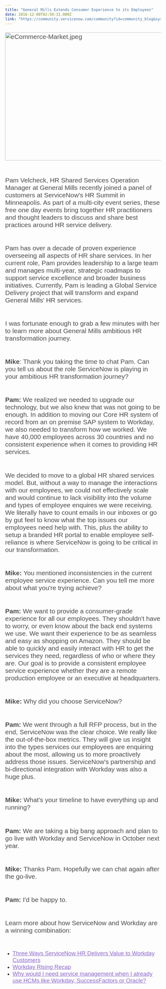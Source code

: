 ```yaml
---
title: "General Mills Extends Consumer Experience to its Employees"
date: 2016-12-08T02:50:31.000Z
link: "https://community.servicenow.com/community?id=community_blog&sys_id=80bda6a9dbd0dbc01dcaf3231f9619aa"
---
```

<p style="margin-bottom: 3.2rem; font-size: 21px; font-family: 'Source Serif Pro', serif; color: rgba(0, 0, 0, 0.701961); background-position: initial;"><span style="font-family: arial, helvetica, sans-serif;"><img   alt="eCommerce-Market.jpeg" class="image-1 jive-image" src="c740e54adb1c130468c1fb651f96192f.iix" style="width: 620px; height: 413px;"/></span></p><p style="margin-bottom: 3.2rem; font-size: 21px; font-family: 'Source Serif Pro', serif; color: rgba(0, 0, 0, 0.701961); background-position: initial;"><span style="font-family: arial, helvetica, sans-serif;">Pam Velcheck, HR Shared Services Operation Manager at General Mills recently joined a panel of customers at ServiceNow's HR Summit in Minneapolis. As part of a multi-city event series, these free one day events bring together HR practitioners and thought leaders to discuss and share best practices around HR service delivery.</span></p><p style="margin-top: 3.2rem; margin-bottom: 3.2rem; font-size: 21px; font-family: 'Source Serif Pro', serif; color: rgba(0, 0, 0, 0.701961); background-position: initial;"><span style="font-family: arial, helvetica, sans-serif;">Pam has over a decade of proven experience overseeing all aspects of HR share services. In her current role, Pam provides leadership to a large team and manages multi-year, strategic roadmaps to support service excellence and broader business initiatives. Currently, Pam is leading a Global Service Delivery project that will transform and expand General Mills' HR services.</span></p><p style="margin-top: 3.2rem; margin-bottom: 3.2rem; font-size: 21px; font-family: 'Source Serif Pro', serif; color: rgba(0, 0, 0, 0.701961); background-position: initial;"><span style="font-family: arial, helvetica, sans-serif;">I was fortunate enough to grab a few minutes with her to learn more about General Mills ambitious HR transformation journey.</span></p><p style="margin-top: 3.2rem; margin-bottom: 3.2rem; font-size: 21px; font-family: 'Source Serif Pro', serif; color: rgba(0, 0, 0, 0.701961); background-position: initial;"><span style="font-family: arial, helvetica, sans-serif;"><span style="font-weight: bold; background-position: initial;">Mike</span>: Thank you taking the time to chat Pam. Can you tell us about the role ServiceNow is playing in your ambitious HR transformation journey?</span></p><p style="margin-top: 3.2rem; margin-bottom: 3.2rem; font-size: 21px; font-family: 'Source Serif Pro', serif; color: rgba(0, 0, 0, 0.701961); background-position: initial;"><span style="font-family: arial, helvetica, sans-serif;"><span style="font-weight: bold; background-position: initial;">Pam:</span> We realized we needed to upgrade our technology, but we also knew that was not going to be enough. In addition to moving our Core HR system of record from an on premise SAP system to Workday, we also needed to transform how we worked. We have 40,000 employees across 30 countries and no consistent experience when it comes to providing HR services.</span></p><p style="margin-top: 3.2rem; margin-bottom: 3.2rem; font-size: 21px; font-family: 'Source Serif Pro', serif; color: rgba(0, 0, 0, 0.701961); background-position: initial;"><span style="font-family: arial, helvetica, sans-serif;">We decided to move to a global HR shared services model. But, without a way to manage the interactions with our employees, we could not effectively scale and would continue to lack visibility into the volume and types of employee enquires we were receiving. We literally have to count emails in our inboxes or go by gut feel to know what the top issues our employees need help with. This, plus the ability to setup a branded HR portal to enable employee self-reliance is where ServiceNow is going to be critical in our transformation.</span></p><p style="margin-top: 3.2rem; margin-bottom: 3.2rem; font-size: 21px; font-family: 'Source Serif Pro', serif; color: rgba(0, 0, 0, 0.701961); background-position: initial;"><span style="font-family: arial, helvetica, sans-serif;"><span style="font-weight: bold; background-position: initial;">Mike:</span> You mentioned inconsistencies in the current employee service experience. Can you tell me more about what you're trying achieve?</span></p><p style="margin-top: 3.2rem; margin-bottom: 3.2rem; font-size: 21px; font-family: 'Source Serif Pro', serif; color: rgba(0, 0, 0, 0.701961); background-position: initial;"><span style="font-family: arial, helvetica, sans-serif;"><span style="font-weight: bold; background-position: initial;">Pam:</span> We want to provide a consumer-grade experience for all our employees. They shouldn't have to worry, or even know about the back end systems we use. We want their experience to be as seamless and easy as shopping on Amazon. They should be able to quickly and easily interact with HR to get the services they need, regardless of who or where they are. Our goal is to provide a consistent employee service experience whether they are a remote production employee or an executive at headquarters.</span></p><p style="margin-top: 3.2rem; margin-bottom: 3.2rem; font-size: 21px; font-family: 'Source Serif Pro', serif; color: rgba(0, 0, 0, 0.701961); background-position: initial;"><span style="font-family: arial, helvetica, sans-serif;"><span style="font-weight: bold; background-position: initial;">Mike:</span> Why did you choose ServiceNow?</span></p><p style="margin-top: 3.2rem; margin-bottom: 3.2rem; font-size: 21px; font-family: 'Source Serif Pro', serif; color: rgba(0, 0, 0, 0.701961); background-position: initial;"><span style="font-family: arial, helvetica, sans-serif;"><span style="font-weight: bold; background-position: initial;">Pam: </span>We went through a full RFP process, but in the end, ServiceNow was the clear choice. We really like the out-of-the-box metrics. They will give us insight into the types services our employees are enquiring about the most, allowing us to more proactively address those issues. ServiceNow's partnership and bi-directional integration with Workday was also a huge plus.</span></p><p style="margin-top: 3.2rem; margin-bottom: 3.2rem; font-size: 21px; font-family: 'Source Serif Pro', serif; color: rgba(0, 0, 0, 0.701961); background-position: initial;"><span style="font-family: arial, helvetica, sans-serif;"><span style="font-weight: bold; background-position: initial;">Mike:</span> What's your timeline to have everything up and running?</span></p><p style="margin-top: 3.2rem; margin-bottom: 3.2rem; font-size: 21px; font-family: 'Source Serif Pro', serif; color: rgba(0, 0, 0, 0.701961); background-position: initial;"><span style="font-family: arial, helvetica, sans-serif;"><span style="font-weight: bold; background-position: initial;">Pam:</span> We are taking a big bang approach and plan to go live with Workday and ServiceNow in October next year.</span></p><p style="margin-top: 3.2rem; margin-bottom: 3.2rem; font-size: 21px; font-family: 'Source Serif Pro', serif; color: rgba(0, 0, 0, 0.701961); background-position: initial;"><span style="font-family: arial, helvetica, sans-serif;"><span style="font-weight: bold; background-position: initial;">Mike:</span> Thanks Pam. Hopefully we can chat again after the go-live.</span></p><p style="margin-top: 3.2rem; margin-bottom: 3.2rem; font-size: 21px; font-family: 'Source Serif Pro', serif; color: rgba(0, 0, 0, 0.701961); background-position: initial;"><span style="font-family: arial, helvetica, sans-serif;"><span style="font-weight: bold; background-position: initial;">Pam:</span> I'd be happy to.</span></p><p style="margin-top: 3.2rem; margin-bottom: 3.2rem; font-size: 21px; font-family: 'Source Serif Pro', serif; color: rgba(0, 0, 0, 0.701961); background-position: initial;"><span style="font-family: arial, helvetica, sans-serif;">Learn more about how ServiceNow and Workday are a winning combination:</span></p><ul><li><span style="font-family: arial, helvetica, sans-serif; font-size: 14pt;"><a title="rvicematters.servicenow.com/three-ways-servicenow-hr-delivers-value-workday-customers/" href="http://servicematters.servicenow.com/three-ways-servicenow-hr-delivers-value-workday-customers/" rel="noopener nofollow" style="color: #8c68cb; background-position: initial;" target="_blank">Three Ways ServiceNow HR Delivers Value to Workday Customers</a></span></li><li><span style="font-family: arial, helvetica, sans-serif; font-size: 14pt;"><a title="mmunity.servicenow.com/community/blogs/blog/2016/09/28/workday-rising-recap-overstock-shares-how-they-achieved-enterprise-wide-onboarding-using-servicenow" href="/community?id=community_blog&sys_id=123deae5dbd0dbc01dcaf3231f961943" rel="noopener nofollow" style="color: #8c68cb; background-position: initial;" target="_blank">Workday Rising Recap</a></span></li><li><span style="font-family: arial, helvetica, sans-serif; font-size: 14pt;"><a title="rvicematters.servicenow.com/need-service-management-already-use-hcm/" href="http://servicematters.servicenow.com/need-service-management-already-use-hcm/" rel="noopener nofollow" style="color: #8c68cb; background-position: initial;" target="_blank">Why would I need service management when I already use HCMs like Workday, SuccessFactors or Oracle?</a></span></li></ul>